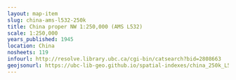 ```yaml
---
layout: map-item 
slug: china-ams-l532-250k
title: China proper NW 1:250,000 (AMS L532)
scale: 1:250,000
years_published: 1945
location: China
nosheets: 119
infourl: http://resolve.library.ubc.ca/cgi-bin/catsearch?bid=2808663
geojsonurl: https://ubc-lib-geo.github.io/spatial-indexes/china_250k_L532.geojson
---
```

